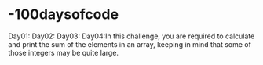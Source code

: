 # -100daysofcode
Day01:
Day02:
Day03:
Day04:In this challenge, you are required to calculate and print the sum of the elements in an array, keeping in mind that some of those integers may be quite large.
